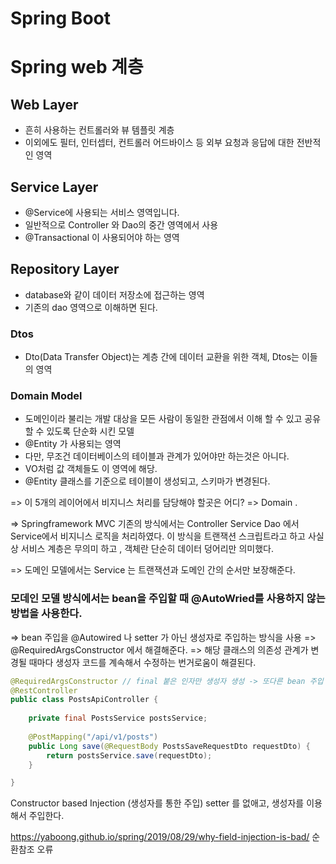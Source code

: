 # Spring Boot

# Spring web 계층

## Web Layer
+ 흔히 사용하는 컨트롤러와 뷰 템플릿 계층
+ 이외에도 필터, 인터셉터, 컨트롤러 어드바이스 등 외부 요청과 응답에 대한 전반적인 영역

## Service Layer
+ @Service에 사용되는 서비스 영역입니다.
+ 일반적으로 Controller 와 Dao의 중간 영역에서 사용
+ @Transactional 이 사용되어야 하는 영역

## Repository Layer
+ database와 같이 데이터 저장소에 접근하는 영역
+ 기존의 dao 영역으로 이해하면 된다.

### Dtos
+ Dto(Data Transfer Object)는 계층 간에 데이터 교환을 위한 객체, Dtos는 이들의 영역

### Domain Model
+ 도메인이라 불리는 개발 대상을 모든 사람이 동일한 관점에서 이해 할 수 있고 공유 할 수 있도록 단순화 시킨 모델
+ @Entity 가 사용되는 영역
+ 다만, 무조건 데이터베이스의 테이블과 관계가 있어야만 하는것은 아니다.
+ VO처럼 값 객체들도 이 영역에 해당.
+ @Entity 클래스를 기준으로 테이블이 생성되고, 스키마가 변경된다.

=> 이 5개의 레이어에서 비지니스 처리를 담당해야 할곳은 어디?
=> Domain .

=> Springframework MVC 기존의 방식에서는 Controller Service Dao 에서 Service에서 비지니스 로직을 처리하였다. 이 방식을 트랜잭션 스크립트라고 하고 사실상 서비스 계층은 무의미 하고 , 객체란 단순히 데이터 덩어리만 의미했다.

=> 도메인 모델에서는 Service 는 트랜잭션과 도메인 간의 순서만 보장해준다.


### 모데인 모델 방식에서는 bean을 주입할 때 @AutoWried를 사용하지 않는 방법을 사용한다.

=> bean 주입을 @Autowired 나 setter 가 아닌 생성자로 주입하는 방식을 사용
=> @RequiredArgsConstructor 에서 해결해준다.
=> 해당 클래스의 의존성 관계가 변경될 때마다 생성자 코드를 계속해서 수정하는 번거로움이 해결된다.

```java
@RequiredArgsConstructor // final 붙은 인자만 생성자 생성 -> 또다른 bean 주입
@RestController
public class PostsApiController {
	
	private final PostsService postsService;
	
	@PostMapping("/api/v1/posts")
	public Long save(@RequestBody PostsSaveRequestDto requestDto) {
		return postsService.save(requestDto);
	}

}
```
Constructor based Injection (생성자를 통한 주입)
setter 를 없애고, 생성자를 이용해서 주입한다.

https://yaboong.github.io/spring/2019/08/29/why-field-injection-is-bad/
순환참조 오류 



